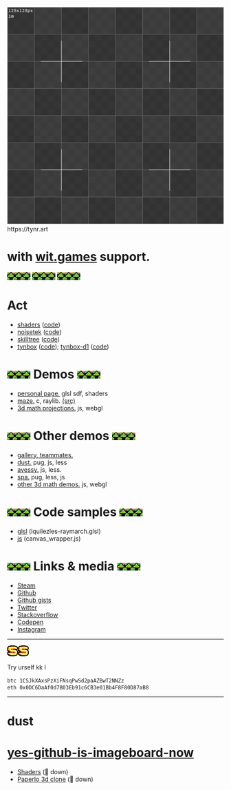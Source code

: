 <a href="https://tynr.art/#fullscreen">
<img src="https://github.com/tynrare/ctynbox/blob/main/res/tilefloor.png">
</a>
https://tynr.art

# with [wit.games](https://wit.games/) support.

![t](tile.png)![t](tile.png)![t](tile.png)
![t](tile.png)![t](tile.png)![t](tile.png)
![t](tile.png)![t](tile.png)![t](tile.png)

# Act

- [shaders](https://tynroar-shaders-terrain.netlify.app/) ([code](https://github.com/tynrare/shaders-terrain))
- [noisetek](https://noisetek.netlify.app/) ([code](https://github.com/tynrare/noisetek))
- [skilltree](https://tynroar-skilltree.netlify.app/) ([code](https://github.com/tynrare/skilltree))
- [tynbox](https://tynbox.netlify.app/) ([code](https://github.com/tynrare/tynbox)); [tynbox-d1](https://tynbox-d1.netlify.app/) ([code](https://github.com/tynrare/tynbox/tree/d240509))


# ![t](tile.png)![t](tile.png)![t](tile.png) Demos ![t](tile.png)![t](tile.png)![t](tile.png)

- [personal page.](https://tynroar.netlify.app/) glsl sdf, shaders
- [maze.](https://tynroar-maze.netlify.app/) c, raylib. [(src)](https://github.com/tynrare/tynroar-maze)
- [3d math projections.](https://flamboyant-brown-41a2d9.netlify.app/?testcase=Math3dTest) js, webgl

# ![t](tile.png)![t](tile.png)![t](tile.png) Other demos ![t](tile.png)![t](tile.png)![t](tile.png)

- [gallery, teammates.](https://tynroar-dust.netlify.app/dust-220303/#brume)
- [dust.](https://tynroar-dust.netlify.app/) pug, js, less
- [avessy.](https://avessy.netlify.app/) js, less.
- [spa.](https://tynroar-brume2303.netlify.app/) pug, less, js
- [other 3d math demos.](https://flamboyant-brown-41a2d9.netlify.app/) js, webgl

# ![t](tile.png)![t](tile.png)![t](tile.png) Code samples ![t](tile.png)![t](tile.png)![t](tile.png)

- [glsl](https://github.com/unbrumed/avatar/blob/main/src/glsl/iquilezles-raymarch.glsl) (iquilezles-raymarch.glsl)
- [js](https://github.com/unbrumed/lib/blob/main/canvas_wrapper.js) (canvas_wrapper.js)

# ![t](tile.png)![t](tile.png)![t](tile.png) Links & media ![t](tile.png)![t](tile.png)![t](tile.png)

- [Steam](https://steamcommunity.com/id/tynroar/)
- [Github](https://github.com/tynrare)
- [Github gists](https://gist.github.com/tynrare)
- [Twitter](https://twitter.com/tynrare)
- [Stackoverflow](https://stackoverflow.com/users/7829041)
- [Codepen](https://codepen.io/tynrare)
- [Instagram](https://www.instagram.com/tyndustre/)

---

![$](index.png)![$](index.png)![$](index.png)

Try urself kk l

```
btc 1CSJkXAxsPzXiFNsqPwSd2paAZBwT2NNZz
eth 0x0DC6DaAf0d7B03Eb91c6CB3e01Bb4F8F80D87aB8
```

---

# dust

# [yes-github-is-imageboard-now](https://github.com/tynrare/yes-github-is-imageboard-now)

- [Shaders](http://www.tynrare.net/apps/experiments/shaders/) (🔴 down)
- [PaperIo 3d clone](http://www.tynrare.net/apps/demos/a/) (🔴 down)
